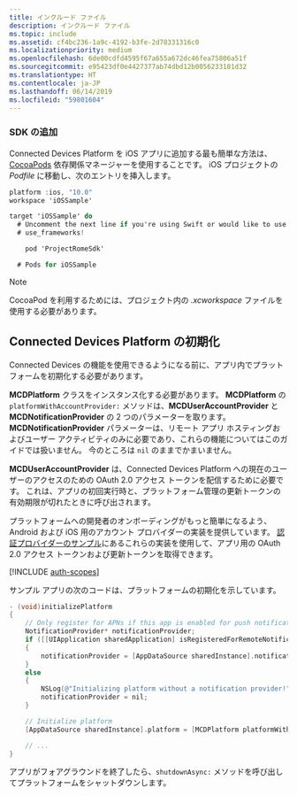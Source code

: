 ```yaml
---
title: インクルード ファイル
description: インクルード ファイル
ms.topic: include
ms.assetid: cf4bc236-1a9c-4192-b3fe-2d78331316c0
ms.localizationpriority: medium
ms.openlocfilehash: 6de00cdfd4595f67a655a672dc46fea75806a51f
ms.sourcegitcommit: e95423df0e4427377ab74dbd12b0056233181d32
ms.translationtype: HT
ms.contentlocale: ja-JP
ms.lasthandoff: 06/14/2019
ms.locfileid: "59801604"
---
```

### <a name="add-the-sdk"></a>SDK の追加

Connected Devices Platform を iOS アプリに追加する最も簡単な方法は、[CocoaPods](https://cocoapods.org/) 依存関係マネージャーを使用することです。 iOS プロジェクトの *Podfile* に移動し、次のエントリを挿入します。

```ObjectiveC
platform :ios, "10.0"
workspace 'iOSSample'

target 'iOSSample' do
  # Uncomment the next line if you're using Swift or would like to use dynamic frameworks
  # use_frameworks!

    pod 'ProjectRomeSdk'

  # Pods for iOSSample
```

> [!NOTE]
> CocoaPod を利用するためには、プロジェクト内の _.xcworkspace_ ファイルを使用する必要があります。

## <a name="initialize-the-connected-devices-platform"></a>Connected Devices Platform の初期化

Connected Devices の機能を使用できるようになる前に、アプリ内でプラットフォームを初期化する必要があります。 

**MCDPlatform** クラスをインスタンス化する必要があります。 **MCDPlatform** の `platformWithAccountProvider:` メソッドは、**MCDUserAccountProvider** と **MCDNotificationProvider** の 2 つのパラメーターを取ります。 **MCDNotificationProvider** パラメーターは、リモート アプリ ホスティングおよびユーザー アクティビティのみに必要であり、これらの機能についてはこのガイドでは扱いません。 今のところは `nil` のままでかまいません。

**MCDUserAccountProvider** は、Connected Devices Platform への現在のユーザーのアクセスのための OAuth 2.0 アクセス トークンを配信するために必要です。 これは、アプリの初回実行時と、プラットフォーム管理の更新トークンの有効期限が切れたときに呼び出されます。 

プラットフォームへの開発者のオンボーディングがもっと簡単になるよう、Android および iOS 用のアカウント プロバイダーの実装を提供しています。 [認証プロバイダーのサンプル](https://github.com/Microsoft/project-rome/tree/master/iOS/samples/account-provider-sample)にあるこれらの実装を使用して、アプリ用の OAuth 2.0 アクセス トークンおよび更新トークンを取得できます。

[!INCLUDE [auth-scopes](../auth-scopes.md)]

サンプル アプリの次のコードは、プラットフォームの初期化を示しています。

```ObjectiveC
- (void)initializePlatform
{
    // Only register for APNs if this app is enabled for push notifications
    NotificationProvider* notificationProvider;
    if ([[UIApplication sharedApplication] isRegisteredForRemoteNotifications])
    {
        notificationProvider = [AppDataSource sharedInstance].notificationProvider;
    }
    else
    {
        NSLog(@"Initializing platform without a notification provider!");
        notificationProvider = nil;
    }

    // Initialize platform
    [AppDataSource sharedInstance].platform = [MCDPlatform platformWithAccountProvider:[AppDataSource sharedInstance].accountProvider notificationProvider:notificationProvider];

    // ...
}
```

アプリがフォアグラウンドを終了したら、`shutdownAsync:` メソッドを呼び出してプラットフォームをシャットダウンします。
